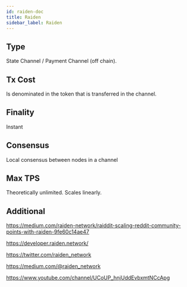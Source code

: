 ```yaml
---
id: raiden-doc
title: Raiden
sidebar_label: Raiden
---
```


## Type

State Channel / Payment Channel (off chain).

## Tx Cost

Is denominated in the token that is transferred in the channel.

## Finality

Instant

## Consensus

Local consensus between nodes in a channel

## Max TPS

Theoretically unlimited. Scales linearly.

## Additional

https://medium.com/raiden-network/raiddit-scaling-reddit-community-points-with-raiden-9fe60c14ae47

https://developer.raiden.network/

https://twitter.com/raiden_network

https://medium.com/@raiden_network

https://www.youtube.com/channel/UCoUP_hnjUddEvbxmtNCcApg

